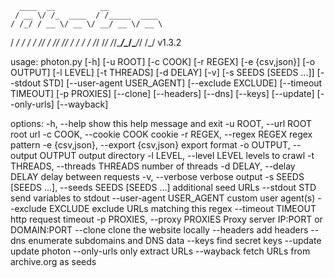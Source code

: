       ____  __          __
     / __ \/ /_  ____  / /_____  ____
    / /_/ / __ \/ __ \/ __/ __ \/ __ \
   / ____/ / / / /_/ / /_/ /_/ / / / /
  /_/   /_/ /_/\____/\__/\____/_/ /_/ v1.3.2

usage: photon.py [-h] [-u ROOT] [-c COOK] [-r REGEX] [-e {csv,json}]
                 [-o OUTPUT] [-l LEVEL] [-t THREADS] [-d DELAY] [-v]
                 [-s SEEDS [SEEDS ...]] [--stdout STD]
                 [--user-agent USER_AGENT] [--exclude EXCLUDE]
                 [--timeout TIMEOUT] [-p PROXIES] [--clone] [--headers]
                 [--dns] [--keys] [--update] [--only-urls] [--wayback]

options:
  -h, --help            show this help message and exit
  -u ROOT, --url ROOT   root url
  -c COOK, --cookie COOK
                        cookie
  -r REGEX, --regex REGEX
                        regex pattern
  -e {csv,json}, --export {csv,json}
                        export format
  -o OUTPUT, --output OUTPUT
                        output directory
  -l LEVEL, --level LEVEL
                        levels to crawl
  -t THREADS, --threads THREADS
                        number of threads
  -d DELAY, --delay DELAY
                        delay between requests
  -v, --verbose         verbose output
  -s SEEDS [SEEDS ...], --seeds SEEDS [SEEDS ...]
                        additional seed URLs
  --stdout STD          send variables to stdout
  --user-agent USER_AGENT
                        custom user agent(s)
  --exclude EXCLUDE     exclude URLs matching this regex
  --timeout TIMEOUT     http request timeout
  -p PROXIES, --proxy PROXIES
                        Proxy server IP:PORT or DOMAIN:PORT
  --clone               clone the website locally
  --headers             add headers
  --dns                 enumerate subdomains and DNS data
  --keys                find secret keys
  --update              update photon
  --only-urls           only extract URLs
  --wayback             fetch URLs from archive.org as seeds
